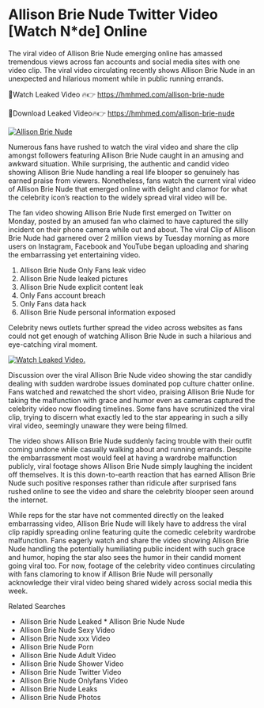 ﻿# Allison Brie Nude Twitter Video [Watch N*de] Online

The viral video of ﻿Allison Brie Nude emerging online has amassed tremendous views across fan accounts and social media sites with one video clip. The viral video circulating recently shows ﻿Allison Brie Nude in an unexpected and hilarious moment while in public running errands. 

🔴Watch Leaked Video 🔥👉  https://hmhmed.com/allison-brie-nude 

🔴Download Leaked Video🔥👉  https://hmhmed.com/allison-brie-nude 

[![Allison Brie Nude](https://i.imgur.com/dJHk4Zq.gif)](https://hmhmed.com/allison-brie-nude)

Numerous fans have rushed to watch the viral video and share the clip amongst followers featuring ﻿Allison Brie Nude caught in an amusing and awkward situation. While surprising, the authentic and candid video showing ﻿Allison Brie Nude handling a real life blooper so genuinely has earned praise from viewers. Nonetheless, fans watch the current viral video of ﻿Allison Brie Nude that emerged online with delight and clamor for what the celebrity icon’s reaction to the widely spread viral video will be.

The fan video showing ﻿Allison Brie Nude first emerged on Twitter on Monday, posted by an amused fan who claimed to have captured the silly incident on their phone camera while out and about. The viral Clip of ﻿Allison Brie Nude had garnered over 2 million views by Tuesday morning as more users on Instagram, Facebook and YouTube began uploading and sharing the embarrassing yet entertaining video. 

1. ﻿Allison Brie Nude Only Fans leak video
2. ﻿Allison Brie Nude leaked pictures
3. ﻿Allison Brie Nude explicit content leak
4. Only Fans account breach
5. Only Fans data hack
6. ﻿Allison Brie Nude personal information exposed

Celebrity news outlets further spread the video across websites as fans could not get enough of watching ﻿Allison Brie Nude in such a hilarious and eye-catching viral moment. 

[![Watch Leaked Video.](https://miro.medium.com/v2/resize:fit:828/format:webp/1*cilzJN44JGOrTw9NJCrNHA.gif "Watch Leaked Video")](https://hmhmed.com/allison-brie-nude)

Discussion over the viral ﻿Allison Brie Nude video showing the star candidly dealing with sudden wardrobe issues dominated pop culture chatter online. Fans watched and rewatched the short video, praising ﻿Allison Brie Nude for taking the malfunction with grace and humor even as cameras captured the celebrity video now flooding timelines. Some fans have scrutinized the viral clip, trying to discern what exactly led to the star appearing in such a silly viral video, seemingly unaware they were being filmed.

The video shows ﻿Allison Brie Nude suddenly facing trouble with their outfit coming undone while casually walking about and running errands. Despite the embarrassment most would feel at having a wardrobe malfunction publicly, viral footage shows ﻿Allison Brie Nude simply laughing the incident off themselves. It is this down-to-earth reaction that has earned ﻿Allison Brie Nude such positive responses rather than ridicule after surprised fans rushed online to see the video and share the celebrity blooper seen around the internet.  

While reps for the star have not commented directly on the leaked embarrassing video, ﻿Allison Brie Nude will likely have to address the viral clip rapidly spreading online featuring quite the comedic celebrity wardrobe malfunction. Fans eagerly watch and share the video showing ﻿Allison Brie Nude handling the potentially humiliating public incident with such grace and humor, hoping the star also sees the humor in their candid moment going viral too. For now, footage of the celebrity video continues circulating with fans clamoring to know if ﻿Allison Brie Nude will personally acknowledge their viral video being shared widely across social media this week.

Related Searches
* ﻿Allison Brie Nude Leaked
﻿* Allison Brie Nude Nude
* ﻿Allison Brie Nude Sexy Video
* ﻿Allison Brie Nude xxx Video
* ﻿Allison Brie Nude Porn
* ﻿Allison Brie Nude Adult Video
* ﻿Allison Brie Nude Shower Video
* ﻿Allison Brie Nude Twitter Video
* ﻿Allison Brie Nude Onlyfans Video
* ﻿Allison Brie Nude Leaks
* ﻿Allison Brie Nude Photos
